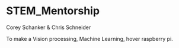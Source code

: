 # STEM_Mentorship

Corey Schanker & Chris Schneider

To make a Vision processing, Machine Learning, hover raspberry pi.
